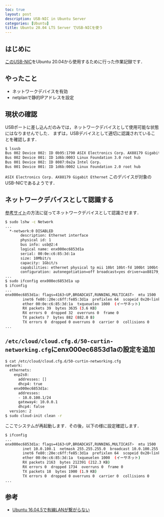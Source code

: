 ```yaml
---
toc: true
layout: post
description: USB-NIC in Ubuntu Server
categories: [Ubuntu]
title: Ubuntu 20.04 LTS Server でUSB-NICを使う
---
```


## はじめに
[このUSB-NIC](https://www.amazon.co.jp/gp/product/B0871W1WPJ)をUbuntu 20.04から使用するために行った作業記録です．

## やったこと
* ネットワークデバイスを有効
* netplanで静的IPアドレスを設定

## 現状の確認
USBポートに差し込んだのみでは，ネットワークデバイスとして使用可能な状態にはなりませんでした．
まずは，USBデバイスとして適切に認識されていることを確認します．

```bash
$ lsusb
Bus 002 Device 002: ID 0b95:1790 ASIX Electronics Corp. AX88179 Gigabit Ethernet
Bus 002 Device 001: ID 1d6b:0003 Linux Foundation 3.0 root hub
Bus 001 Device 002: ID 8087:0a2a Intel Corp.
Bus 001 Device 001: ID 1d6b:0002 Linux Foundation 2.0 root hub
```

`ASIX Electronics Corp. AX88179 Gigabit Ethernet` このデバイスが対象のUSB-NICであるようです．

## ネットワークデバイスとして認識する
[参考サイト](https://qiita.com/tackey/items/794ea92e5cb31f9febbc)の方法に従ってネットワークデバイスとして認識させます．

```bash
$ sudo lshw -c Network
...
  *-network:0 DISABLED
       description: Ethernet interface
       physical id: 1
       bus info: usb@2:4
       logical name: enx000ec6853d1a
       serial: 00:0e:c6:85:3d:1a
       size: 10Mbit/s
       capacity: 1Gbit/s
       capabilities: ethernet physical tp mii 10bt 10bt-fd 100bt 100bt-fd 1000bt 1000bt-fd autonegotiation
       configuration: autonegotiation=off broadcast=yes driver=ax88179_178a duplex=half link=no multicast=yes port=MII speed=10Mbit/s
...
$ sudo ifconfig enx000ec6853d1a up
$ ifconfig
...
enx000ec6853d1a: flags=4163<UP,BROADCAST,RUNNING,MULTICAST>  mtu 1500
        inet6 fe80::20e:c6ff:fe85:3d1a  prefixlen 64  scopeid 0x20<link>
        ether 00:0e:c6:85:3d:1a  txqueuelen 1000  (イーサネット)
        RX packets 39  bytes 3635 (3.6 KB)
        RX errors 0  dropped 32  overruns 0  frame 0
        TX packets 7  bytes 882 (882.0 B)
        TX errors 0  dropped 0 overruns 0  carrier 0  collisions 0
...
```

## `/etc/cloud/cloud.cfg.d/50-curtin-networking.cfg`にenx000ec6853d1aの設定を追加

```bash
$ cat /etc/cloud/cloud.cfg.d/50-curtin-networking.cfg
network:
  ethernets:
    enp2s0:
      addresses: []
      dhcp4: true
    enx000ec6853d1a:
      addresses:
      - 10.0.100.1/24
      gateway4: 10.0.0.1
      dhcp4: false
  version: 2
$ sudo cloud-init clean -r
```

ここでシステムが再起動します．その後，以下の様に設定確認します．

```bash
$ ifconfig
...
enx000ec6853d1a: flags=4163<UP,BROADCAST,RUNNING,MULTICAST>  mtu 1500
        inet 10.0.100.1  netmask 255.255.255.0  broadcast 10.0.100.255
        inet6 fe80::20e:c6ff:fe85:3d1a  prefixlen 64  scopeid 0x20<link>
        ether 00:0e:c6:85:3d:1a  txqueuelen 1000  (イーサネット)
        RX packets 2163  bytes 212391 (212.3 KB)
        RX errors 0  dropped 1734  overruns 0  frame 0
        TX packets 18  bytes 1900 (1.9 KB)
        TX errors 0  dropped 0 overruns 0  carrier 0  collisions 0
...
```

## 参考
* [Ubuntu 16.04.5で有線LANが繋がらない](https://qiita.com/tackey/items/794ea92e5cb31f9febbc)
